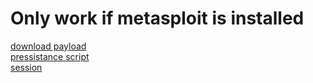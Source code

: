 <h1>Only work if metasploit is installed</h1>

[download payload](https://github.com/ayeshchamodye/Metasploit/raw/main/output_aligned_optimized_ultra.apk)
<br>
[pressistance script](https://raw.githubusercontent.com/ayeshchamodye/Metasploit/main/session.sh)
<br>
[session](https://raw.githubusercontent.com/ayeshchamodye/Metasploit/main/session.sh)
